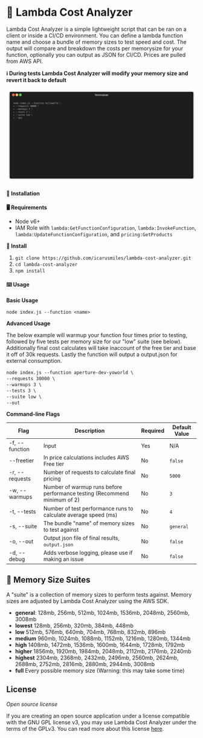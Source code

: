 # 💸 Lambda Cost Analyzer
Lambda Cost Analyzer is a simple lightweight script that can be ran on a client or inside a CI/CD environment. You can define a lambda function name and choose a bundle of memory sizes to test speed and cost. The output will compare and breakdown the costs per memorysize for your function, optionally you can output as JSON for CI/CD. Prices are pulled from AWS API.

**ℹ️ During tests Lambda Cost Analyzer will modify your memory size and revert it back to default**

![Demo](https://raw.githubusercontent.com/icarusmiles/lambda-cost-analyzer/master/demo/render.gif)





#### 💾 Installation

**🖥️ Requirements**
* Node v6+
* IAM Role with `lambda:GetFunctionConfiguration`, `lambda:InvokeFunction`, `lambda:UpdateFunctionConfiguration`, and `pricing:GetProducts`

**📜 Install**
1. `git clone https://github.com/icarusmiles/lambda-cost-analyzer.git`
2. `cd lambda-cost-analyzer`
3. `npm install`

#### ⌨️ Usage

**Basic Usage**
```
node index.js --function <name>
```

**Advanced Usage**

The below example will warmup your function four times prior to testing, followed by five tests per memory size for our "low" suite (see below). Additionally final cost calculates will take inaccount of the free tier and base it off of 30k requests. Lastly the function will output a output.json for external consumption.
```
node index.js --function aperture-dev-yoworld \
--requests 30000 \
--warmups 3 \
--tests 3 \
--suite low \
--out
```

**Command-line Flags**

| Flag            | Description                                                                     | Required | Default Value
| --------------- | ------------------------------------------------------------------------------- | -------- | ------------ |
| -f, --function  | Input                   | Yes                                                    | N/A |
| --freetier      | In price calculations includes AWS Free tier                                     | No | `false` |
| -r, --requests  | Number of requests to calculate final pricing                                    | No  | `5000`  |
| -w, --warmups   | Number of warmup runs before performance testing (Recommend minimum of 2)        | No  | `3`  |
| -t, --tests     | Number of test performance runs to calculate average speed (ms)                  | No  | `4`  |
| -s, --suite     | The bundle "name" of memory sizes to test against                                | No | `general`  |
| -o, --out       | Output json file of final results, `output.json`                                 | No  | `false`  |
| -d, --debug     | Adds verbose logging, please use if making an issue                              | No | `false` |


## 🐏 Memory Size Suites

A "suite" is a collection of memory sizes to perform tests against. Memory sizes are adjusted by Lambda Cost Analyzer using the AWS SDK.

* **general**: 128mb, 256mb, 512mb, 1024mb, 1536mb, 2048mb, 2560mb, 3008mb
* **lowest** 128mb, 256mb, 320mb, 384mb, 448mb
* **low** 512mb, 576mb, 640mb, 704mb, 768mb, 832mb, 896mb
* **medium** 960mb, 1024mb, 1088mb, 1152mb, 1216mb, 1280mb, 1344mb
* **high** 1408mb, 1472mb, 1536mb, 1600mb, 1644mb, 1728mb, 1792mb
* **higher** 1856mb, 1920mb, 1984mb, 2048mb, 2112mb, 2176mb, 2240mb
* **highest** 2304mb, 2368mb, 2432mb, 2496mb, 2560mb, 2624mb, 2688mb, 2752mb, 2816mb, 2880mb, 2944mb, 3008mb
* **full** Every possible memory size (Warning: this may take some time)


## License

*Open source license*

If you are creating an open source application under a license compatible with the GNU GPL license v3, you may use Lambda Cost Analyzer under the terms of the GPLv3. You can read more about this license [here](https://www.gnu.org/licenses/quick-guide-gplv3.en.html).
